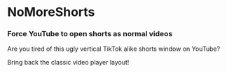 # NoMoreShorts

### Force YouTube to open shorts as normal videos

Are you tired of this ugly vertical TikTok alike shorts window on YouTube? 

Bring back the classic video player layout!